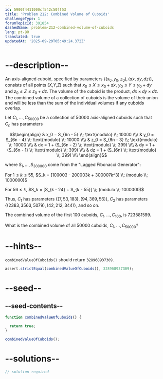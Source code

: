 ```yaml
---
id: 5900f4411000cf542c50ff53
title: 'Problem 212: Combined Volume of Cuboids'
challengeType: 1
forumTopicId: 301854
dashedName: problem-212-combined-volume-of-cuboids
lang: pt-BR
translated: true
updatedAt: '2025-09-29T05:49:24.372Z'
---
```


# --description--

An axis-aligned cuboid, specified by parameters $\{ (x_0,y_0,z_0), (dx,dy,dz) \}$, consists of all points ($X$,$Y$,$Z$) such that $x_0 ≤ X ≤ x_0 + dx$, $y_0 ≤ Y ≤ y_0 + dy$ and $z_0 ≤ Z ≤ z_0 + dz$. The volume of the cuboid is the product, $dx × dy × dz$. The combined volume of a collection of cuboids is the volume of their union and will be less than the sum of the individual volumes if any cuboids overlap.

Let $C_1, \ldots, C_{50000}$ be a collection of 50000 axis-aligned cuboids such that $C_n$ has parameters

$$\begin{align}
  & x_0 = S_{6n - 5} \\; \text{modulo} \\; 10000    \\\\
  & y_0 = S_{6n - 4} \\; \text{modulo} \\; 10000    \\\\
  & z_0 = S_{6n - 3} \\; \text{modulo} \\; 10000    \\\\
  & dx = 1 + (S_{6n - 2} \\; \text{modulo} \\; 399) \\\\
  & dy = 1 + (S_{6n - 1} \\; \text{modulo} \\; 399) \\\\
  & dz = 1 + (S_{6n} \\; \text{modulo} \\; 399)     \\\\
\end{align}$$

where $S_1, \ldots, S_{300000}$ come from the "Lagged Fibonacci Generator":

For $1 ≤ k ≤ 55$, $S_k = [100003 - 200003k + 300007k^3] \\; (modulo \\; 1000000)$

For $56 ≤ k$, $S_k = [S_{k - 24} + S_{k - 55}] \\; (modulo \\; 1000000)$

Thus, $C_1$ has parameters $\{(7,53,183), (94,369,56)\}$, $C_2$ has parameters $\{(2383,3563,5079), (42,212,344)\}$, and so on.

The combined volume of the first 100 cuboids, $C_1, \ldots, C_{100}$, is 723581599.

What is the combined volume of all 50000 cuboids, $C_1, \ldots, C_{50000}$?

# --hints--

`combinedValueOfCuboids()` should return `328968937309`.

```js
assert.strictEqual(combinedValueOfCuboids(), 328968937309);
```

# --seed--

## --seed-contents--

```js
function combinedValueOfCuboids() {

  return true;
}

combinedValueOfCuboids();
```

# --solutions--

```js
// solution required
```

